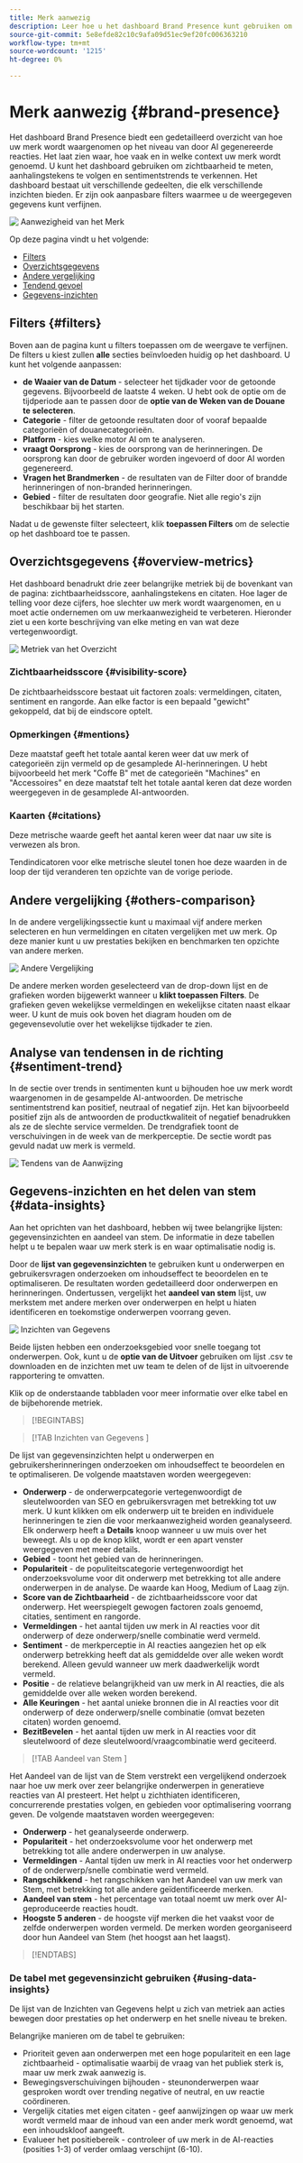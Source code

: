 ```yaml
---
title: Merk aanwezig
description: Leer hoe u het dashboard Brand Presence kunt gebruiken om te begrijpen hoe uw merk wordt ervaren op het niveau van door AI gegenereerde reacties.
source-git-commit: 5e8efde82c10c9afa09d51ec9ef20fc006363210
workflow-type: tm+mt
source-wordcount: '1215'
ht-degree: 0%

---
```



# Merk aanwezig {#brand-presence}

Het dashboard Brand Presence biedt een gedetailleerd overzicht van hoe uw merk wordt waargenomen op het niveau van door AI gegenereerde reacties. Het laat zien waar, hoe vaak en in welke context uw merk wordt genoemd. U kunt het dashboard gebruiken om zichtbaarheid te meten, aanhalingstekens te volgen en sentimentstrends te verkennen. Het dashboard bestaat uit verschillende gedeelten, die elk verschillende inzichten bieden. Er zijn ook aanpasbare filters waarmee u de weergegeven gegevens kunt verfijnen.

![&#x200B; Aanwezigheid van het Merk &#x200B;](/help/dashboards/assets/brand-main1.png)

Op deze pagina vindt u het volgende:

* [Filters](#filters)
* [Overzichtsgegevens](##key-metrics)
* [Andere vergelijking](##others-comparison)
* [Tendend gevoel](#sentiment-trend)
* [Gegevens-inzichten](#data-insights)

## Filters {#filters}

Boven aan de pagina kunt u filters toepassen om de weergave te verfijnen. De filters u kiest zullen **alle** secties beïnvloeden huidig op het dashboard. U kunt het volgende aanpassen:

* **de Waaier van de Datum** - selecteer het tijdkader voor de getoonde gegevens. Bijvoorbeeld de laatste 4 weken. U hebt ook de optie om de tijdperiode aan te passen door de **optie van de Weken van de Douane te selecteren**.
* **Categorie** - filter de getoonde resultaten door of vooraf bepaalde categorieën of douanecategorieën.
* **Platform** - kies welke motor AI om te analyseren.
* **vraagt Oorsprong** - kies de oorsprong van de herinneringen. De oorsprong kan door de gebruiker worden ingevoerd of door AI worden gegenereerd.
* **Vragen het Brandmerken** - de resultaten van de Filter door of brandde herinneringen of non-branded herinneringen.
* **Gebied** - filter de resultaten door geografie. Niet alle regio&#39;s zijn beschikbaar bij het starten.

Nadat u de gewenste filter selecteert, klik **toepassen Filters** om de selectie op het dashboard toe te passen.

## Overzichtsgegevens {#overview-metrics}

Het dashboard benadrukt drie zeer belangrijke metriek bij de bovenkant van de pagina: zichtbaarheidsscore, aanhalingstekens en citaten. Hoe lager de telling voor deze cijfers, hoe slechter uw merk wordt waargenomen, en u moet actie ondernemen om uw merkaanwezigheid te verbeteren. Hieronder ziet u een korte beschrijving van elke meting en van wat deze vertegenwoordigt.

![&#x200B; Metriek van het Overzicht &#x200B;](/help/dashboards/assets/overview-metrics.png)

### Zichtbaarheidsscore {#visibility-score}

De zichtbaarheidsscore bestaat uit factoren zoals: vermeldingen, citaten, sentiment en rangorde. Aan elke factor is een bepaald &quot;gewicht&quot; gekoppeld, dat bij de eindscore optelt.

### Opmerkingen {#mentions}

Deze maatstaf geeft het totale aantal keren weer dat uw merk of categorieën zijn vermeld op de gesamplede AI-herinneringen. U hebt bijvoorbeeld het merk &quot;Coffe B&quot; met de categorieën &quot;Machines&quot; en &quot;Accessoires&quot; en deze maatstaf telt het totale aantal keren dat deze worden weergegeven in de gesamplede AI-antwoorden.

### Kaarten {#citations}

Deze metrische waarde geeft het aantal keren weer dat naar uw site is verwezen als bron.

Tendindicatoren voor elke metrische sleutel tonen hoe deze waarden in de loop der tijd veranderen ten opzichte van de vorige periode.

## Andere vergelijking {#others-comparison}

In de andere vergelijkingssectie kunt u maximaal vijf andere merken selecteren en hun vermeldingen en citaten vergelijken met uw merk. Op deze manier kunt u uw prestaties bekijken en benchmarken ten opzichte van andere merken.

![&#x200B; Andere Vergelijking &#x200B;](/help/dashboards/assets/competitor-comparison1.png)

De andere merken worden geselecteerd van de drop-down lijst en de grafieken worden bijgewerkt wanneer u **klikt toepassen Filters**. De grafieken geven wekelijkse vermeldingen en wekelijkse citaten naast elkaar weer. U kunt de muis ook boven het diagram houden om de gegevensevolutie over het wekelijkse tijdkader te zien.

## Analyse van tendensen in de richting {#sentiment-trend}

In de sectie over trends in sentimenten kunt u bijhouden hoe uw merk wordt waargenomen in de gesampelde AI-antwoorden. De metrische sentimentstrend kan positief, neutraal of negatief zijn. Het kan bijvoorbeeld positief zijn als de antwoorden de productkwaliteit of negatief benadrukken als ze de slechte service vermelden. De trendgrafiek toont de verschuivingen in de week van de merkperceptie. De sectie wordt pas gevuld nadat uw merk is vermeld.

![&#x200B; Tendens van de Aanwijzing &#x200B;](/help/dashboards/assets/sentiment-trend.png)

## Gegevens-inzichten en het delen van stem {#data-insights}

Aan het oprichten van het dashboard, hebben wij twee belangrijke lijsten: gegevensinzichten en aandeel van stem. De informatie in deze tabellen helpt u te bepalen waar uw merk sterk is en waar optimalisatie nodig is.

Door de **lijst van gegevensinzichten** te gebruiken kunt u onderwerpen en gebruikersvragen onderzoeken om inhoudseffect te beoordelen en te optimaliseren. De resultaten worden gedetailleerd door onderwerpen en herinneringen. Ondertussen, vergelijkt het **aandeel van stem** lijst, uw merkstem met andere merken over onderwerpen en helpt u hiaten identificeren en toekomstige onderwerpen voorrang geven.

![&#x200B; Inzichten van Gegevens &#x200B;](/help/dashboards/assets/data-insights.png)

Beide lijsten hebben een onderzoeksgebied voor snelle toegang tot onderwerpen. Ook, kunt u de **optie van de Uitvoer** gebruiken om lijst .csv te downloaden en de inzichten met uw team te delen of de lijst in uitvoerende rapportering te omvatten.

Klik op de onderstaande tabbladen voor meer informatie over elke tabel en de bijbehorende metriek.

>[!BEGINTABS]

>[!TAB  Inzichten van Gegevens ]

De lijst van gegevensinzichten helpt u onderwerpen en gebruikersherinneringen onderzoeken om inhoudseffect te beoordelen en te optimaliseren. De volgende maatstaven worden weergegeven:

* **Onderwerp** - de onderwerpcategorie vertegenwoordigt de sleutelwoorden van SEO en gebruikersvragen met betrekking tot uw merk. U kunt klikken om elk onderwerp uit te breiden en individuele herinneringen te zien die voor merkaanwezigheid worden geanalyseerd. Elk onderwerp heeft a **Details** knoop wanneer u uw muis over het beweegt. Als u op de knop klikt, wordt er een apart venster weergegeven met meer details.
* **Gebied** - toont het gebied van de herinneringen.
* **Populariteit** - de populiteitscategorie vertegenwoordigt het onderzoeksvolume voor dit onderwerp met betrekking tot alle andere onderwerpen in de analyse. De waarde kan Hoog, Medium of Laag zijn.
* **Score van de Zichtbaarheid** - de zichtbaarheidsscore voor dat onderwerp. Het weerspiegelt gewogen factoren zoals genoemd, citaties, sentiment en rangorde.
* **Vermeldingen** - het aantal tijden uw merk in AI reacties voor dit onderwerp of deze onderwerp/snelle combinatie werd vermeld.
* **Sentiment** - de merkperceptie in AI reacties aangezien het op elk onderwerp betrekking heeft dat als gemiddelde over alle weken wordt berekend. Alleen gevuld wanneer uw merk daadwerkelijk wordt vermeld.
* **Positie** - de relatieve belangrijkheid van uw merk in AI reacties, die als gemiddelde over alle weken worden berekend.
* **Alle Keuringen** - het aantal unieke bronnen die in AI reacties voor dit onderwerp of deze onderwerp/snelle combinatie (omvat bezeten citaten) worden genoemd.
* **BezitBevelen** - het aantal tijden uw merk in AI reacties voor dit sleutelwoord of deze sleutelwoord/vraagcombinatie werd geciteerd.

>[!TAB  Aandeel van Stem ]

Het Aandeel van de lijst van de Stem verstrekt een vergelijkend onderzoek naar hoe uw merk over zeer belangrijke onderwerpen in generatieve reacties van AI presteert. Het helpt u zichthiaten identificeren, concurrerende prestaties volgen, en gebieden voor optimalisering voorrang geven. De volgende maatstaven worden weergegeven:

* **Onderwerp** - het geanalyseerde onderwerp.
* **Populariteit** - het onderzoeksvolume voor het onderwerp met betrekking tot alle andere onderwerpen in uw analyse.
* **Vermeldingen** - Aantal tijden uw merk in AI reacties voor het onderwerp of de onderwerp/snelle combinatie werd vermeld.
* **Rangschikkend** - het rangschikken van het Aandeel van uw merk van Stem, met betrekking tot alle andere geïdentificeerde merken.
* **Aandeel van stem** - het percentage van totaal noemt uw merk over AI-geproduceerde reacties houdt.
* **Hoogste 5 anderen** - de hoogste vijf merken die het vaakst voor de zelfde onderwerpen worden vermeld. De merken worden georganiseerd door hun Aandeel van Stem (het hoogst aan het laagst).

>[!ENDTABS]

### De tabel met gegevensinzicht gebruiken {#using-data-insights}

De lijst van de Inzichten van Gegevens helpt u zich van metriek aan acties bewegen door prestaties op het onderwerp en het snelle niveau te breken.

Belangrijke manieren om de tabel te gebruiken:

* Prioriteit geven aan onderwerpen met een hoge populariteit en een lage zichtbaarheid - optimalisatie waarbij de vraag van het publiek sterk is, maar uw merk zwak aanwezig is.
* Bewegingsverschuivingen bijhouden - steunonderwerpen waar gesproken wordt over trending negative of neutral, en uw reactie coördineren.
* Vergelijk citaties met eigen citaten - geef aanwijzingen op waar uw merk wordt vermeld maar de inhoud van een ander merk wordt genoemd, wat een inhoudskloof aangeeft.
* Evalueer het positiebereik - controleer of uw merk in de AI-reacties (posities 1-3) of verder omlaag verschijnt (6-10).
